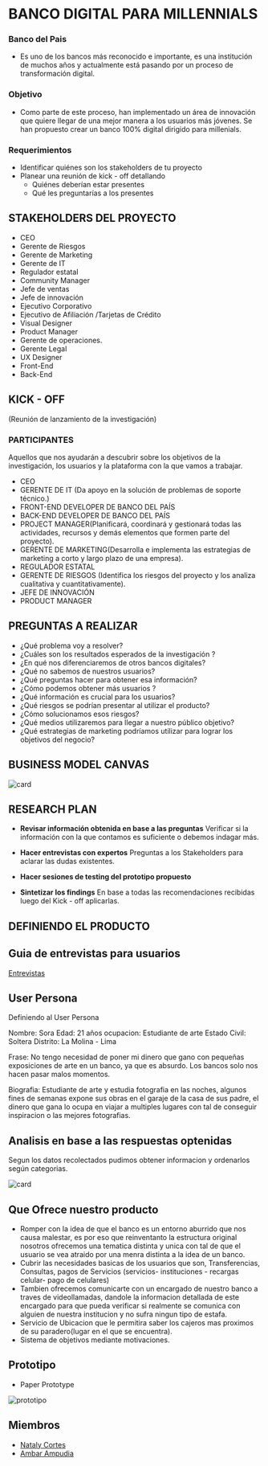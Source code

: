 # BANCO DIGITAL PARA MILLENNIALS

### Banco del Pais
- Es uno de los bancos más reconocido e importante, es una institución de muchos años y actualmente está pasando por un proceso de transformación digital. 

### Objetivo 
- Como parte de este proceso, han implementado un área de innovación que quiere llegar de una mejor manera a los usuarios más jóvenes. Se han propuesto crear un banco 100% digital dirigido para millenials.

### Requerimientos
- Identificar quiénes son los stakeholders de tu proyecto
- Planear una reunión de kick - off detallando
    * Quiénes deberían estar presentes
    * Qué les preguntarías a los presentes 

## STAKEHOLDERS DEL PROYECTO

* CEO
* Gerente de Riesgos
* Gerente de Marketing
* Gerente de IT
* Regulador estatal
* Community Manager
* Jefe de ventas
* Jefe de innovación
* Ejecutivo Corporativo
* Ejecutivo de Afiliación /Tarjetas de Crédito
* Visual Designer
* Product Manager
* Gerente de operaciones.
* Gerente Legal
* UX Designer
* Front-End
* Back-End

## KICK - OFF
(Reunión de lanzamiento de la investigación)

### PARTICIPANTES

Aquellos que nos ayudarán a descubrir sobre los objetivos de la investigación, los usuarios y la plataforma con la que vamos a trabajar. 

* CEO 
* GERENTE DE IT (Da apoyo en la solución de problemas de soporte técnico.)
* FRONT-END DEVELOPER DE BANCO DEL PAÍS 
* BACK-END DEVELOPER DE BANCO DEL PAÍS
* PROJECT MANAGER(Planificará, coordinará y gestionará todas las actividades, recursos y demás elementos que formen parte del proyecto).
* GERENTE DE MARKETING(Desarrolla e implementa las estrategias de marketing a corto y largo plazo de una empresa).
* REGULADOR ESTATAL
* GERENTE DE RIESGOS (Identifica los riesgos del proyecto y los analiza cualitativa y cuantitativamente).
* JEFE DE INNOVACIÓN
* PRODUCT MANAGER

## PREGUNTAS A REALIZAR


* ¿Qué problema voy a resolver?
* ¿Cuáles son los resultados esperados de la investigación ?
* ¿En qué nos diferenciaremos de otros bancos digitales?
* ¿Qué no sabemos de nuestros usuarios?
* ¿Qué preguntas hacer para obtener esa información?
* ¿Cómo podemos obtener más usuarios ?
* ¿Qué información es crucial para los usuarios?
* ¿Qué riesgos se podrían presentar al utilizar el producto?
* ¿Cómo solucionamos esos riesgos?
* ¿Qué medios utilizaremos para llegar a nuestro público objetivo?
* ¿Qué estrategias de marketing podríamos utilizar para lograr los objetivos del negocio?

## BUSINESS MODEL CANVAS 
![card](assets/images/bmc.PNG)
## RESEARCH PLAN
* **Revisar información obtenida en base a las preguntas** 
	Verificar si la información con la que contamos es suficiente o debemos indagar más.

* **Hacer entrevistas con expertos**
        Preguntas a los Stakeholders para aclarar las dudas existentes.

* **Hacer sesiones de testing del prototipo propuesto**
        
* **Sintetizar los findings** 
        En base a todas las recomendaciones recibidas luego del Kick - off aplicarlas.

## DEFINIENDO EL PRODUCTO

## Guia de entrevistas para usuarios
[Entrevistas](https://docs.google.com/document/d/1xnwaWHZH0gIfjrft_np9M0B1JAwlszksYUuAp5mlVWo/edit?ts=5a99cd17#heading=h.mhocq9xmh2n8)

## User Persona
Definiendo al User Persona

Nombre: Sora
Edad: 21 años
ocupacion: Estudiante de arte
Estado Civil: Soltera
Distrito: La Molina - Lima

Frase: No tengo necesidad de poner mi dinero que gano con pequeñas exposiciones de arte en un banco, ya que es absurdo. Los bancos solo nos hacen pasar malos momentos.

Biografia: Estudiante de arte  y estudia fotografia en las noches, algunos fines de semanas expone sus obras en el garaje de la casa de sus padre, el dinero que gana lo ocupa en viajar a multiples lugares con tal de conseguir inspiracion o las mejores fotografias.

## Analisis en base a las respuestas optenidas
 Segun los datos recolectados pudimos obtener informacion y ordenarlos según categorias.
 
 ![card](assets/images/1.jpg)
 
## Que Ofrece nuestro producto
- Romper con la idea de que el banco es un entorno aburrido que nos causa malestar, es por eso que reinventanto la estructura original nosotros ofrecemos una tematica distinta y unica con tal de que el usuario se vea atraido por una menra distinta a la idea de un banco.
- Cubrir las necesidades basicas de los usuarios que son, Transferencias, Consultas, pagos de Servicios (servicios- instituciones - recargas celular- pago de celulares)
- Tambien ofrecemos comunicarte con un encargado de nuestro banco a traves de videollamadas, dandole la informacion detallada de este encargado para que pueda verificar si realmente se comunica con alguien de nuestra institucion y no sufra ningun tipo de estafa.
- Servicio de Ubicacion que le permitira saber los cajeros mas proximos de su paradero(lugar en el que se encuentra).
- Sistema de objetivos mediante motivaciones.

## Prototipo
- Paper Prototype

![prototipo](assets/images/prot.jpg)

## Miembros
- [Nataly Cortes](https://github.com/NatalyCortez)
- [Ambar Ampudia](https://github.com/ambar13)


